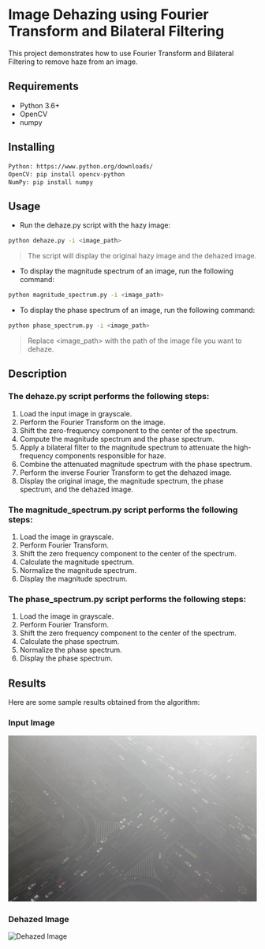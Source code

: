# Image Dehazing using Fourier Transform and Bilateral Filtering

This project demonstrates how to use Fourier Transform and Bilateral Filtering to remove haze from an image.

## Requirements

* Python 3.6+
* OpenCV
* numpy

## Installing

    Python: https://www.python.org/downloads/
    OpenCV: pip install opencv-python
    NumPy: pip install numpy

## Usage

* Run the dehaze.py script with the hazy image:
```bash
python dehaze.py -i <image_path>
```
> The script will display the original hazy image and the dehazed image.

* To display the magnitude spectrum of an image, run the following command:
```bash
python magnitude_spectrum.py -i <image_path>
```

* To display the phase spectrum of an image, run the following command:
```bash
python phase_spectrum.py -i <image_path>
```
> Replace <image_path> with the path of the image file you want to dehaze.

## Description

### The dehaze.py script performs the following steps:

  1. Load the input image in grayscale.
  2. Perform the Fourier Transform on the image.
  3. Shift the zero-frequency component to the center of the spectrum.
  4. Compute the magnitude spectrum and the phase spectrum.
  5. Apply a bilateral filter to the magnitude spectrum to attenuate the high-frequency components responsible for haze.
  6. Combine the attenuated magnitude spectrum with the phase spectrum.
  7. Perform the inverse Fourier Transform to get the dehazed image.
  8. Display the original image, the magnitude spectrum, the phase spectrum, and the dehazed image.

### The magnitude_spectrum.py script performs the following steps:
 
  1. Load the image in grayscale.
  2. Perform Fourier Transform.
  3. Shift the zero frequency component to the center of the spectrum.
  4. Calculate the magnitude spectrum.
  5. Normalize the magnitude spectrum.
  6. Display the magnitude spectrum.
 
### The phase_spectrum.py script performs the following steps:

  1. Load the image in grayscale.
  2. Perform Fourier Transform.
  3. Shift the zero frequency component to the center of the spectrum.
  4. Calculate the phase spectrum.
  5. Normalize the phase spectrum.
  6. Display the phase spectrum.
    
## Results

Here are some sample results obtained from the algorithm:

### Input Image

![Input Image](dataset/hazy_image1.jpg)

### Dehazed Image

![Dehazed Image](dataset/dehazed.jpg)
